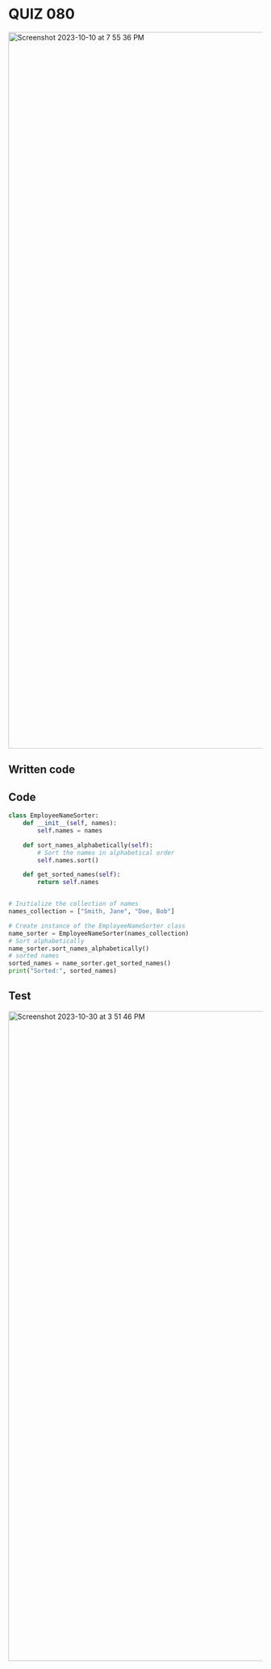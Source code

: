 # QUIZ 080
<img width="1421" alt="Screenshot 2023-10-10 at 7 55 36 PM" src="https://github.com/Madaniarias/Year-2/assets/111761417/d47e38e8-fe11-492c-9772-6b757d041741">

## Written code

## Code

```.py
class EmployeeNameSorter:
    def __init__(self, names):
        self.names = names

    def sort_names_alphabetically(self):
        # Sort the names in alphabetical order
        self.names.sort()

    def get_sorted_names(self):
        return self.names


# Initialize the collection of names
names_collection = ["Smith, Jane", "Doe, Bob"]

# Create instance of the EmployeeNameSorter class
name_sorter = EmployeeNameSorter(names_collection)
# Sort alphabetically
name_sorter.sort_names_alphabetically()
# sorted names
sorted_names = name_sorter.get_sorted_names()
print("Sorted:", sorted_names)

```

## Test
<img width="1289" alt="Screenshot 2023-10-30 at 3 51 46 PM" src="https://github.com/Madaniarias/Year-2/assets/111761417/5e5de00f-9f19-4010-8f05-244b1951e453">
